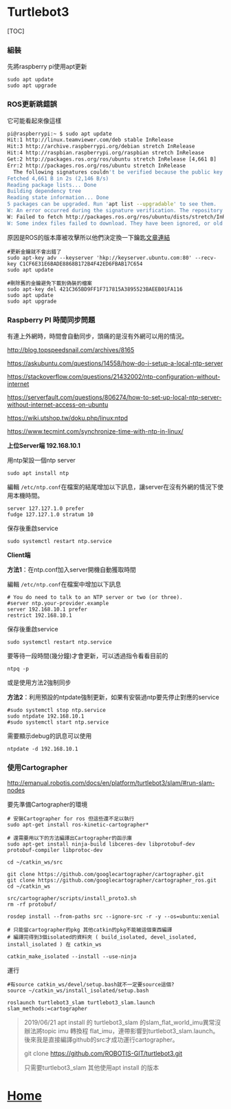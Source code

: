 # Turtlebot3

[TOC]



### 組裝

先將raspberry pi使用apt更新

```shell
sudo apt update
sudo apt upgrade
```

### ROS更新跳錯誤

它可能看起來像這樣

```bash
pi@raspberrypi:~ $ sudo apt update 
Hit:1 http://linux.teamviewer.com/deb stable InRelease
Hit:3 http://archive.raspberrypi.org/debian stretch InRelease                  
Hit:4 http://raspbian.raspberrypi.org/raspbian stretch InRelease         
Get:2 http://packages.ros.org/ros/ubuntu stretch InRelease [4,661 B]
Err:2 http://packages.ros.org/ros/ubuntu stretch InRelease      
  The following signatures couldn't be verified because the public key is not available: NO_PUBKEY F42ED6FBAB17C654
Fetched 4,661 B in 2s (2,146 B/s)
Reading package lists... Done
Building dependency tree       
Reading state information... Done
5 packages can be upgraded. Run 'apt list --upgradable' to see them.
W: An error occurred during the signature verification. The repository is not updated and the previous index files will be used. GPG error: http://packages.ros.org/ros/ubuntu stretch InRelease: The following signatures couldn't be verified because the public key is not available: NO_PUBKEY F42ED6FBAB17C654
W: Failed to fetch http://packages.ros.org/ros/ubuntu/dists/stretch/InRelease  The following signatures couldn't be verified because the public key is not available: NO_PUBKEY F42ED6FBAB17C654
W: Some index files failed to download. They have been ignored, or old ones used instead.
```

原因是ROS的版本庫被攻擊所以他們決定換一下鑰匙[文章連結](https://discourse.ros.org/t/new-gpg-keys-deployed-for-packages-ros-org/9454?fbclid=IwAR1lCDy71YN6irXdBE2Z_S335a6XGkTgPm8SdzN_lq02FW2mOL1PP4YNBw0)

```shell
#更新金鑰就不會出錯了
sudo apt-key adv --keyserver 'hkp://keyserver.ubuntu.com:80' --recv-key C1CF6E31E6BADE8868B172B4F42ED6FBAB17C654
sudo apt update

#刪除舊的金鑰避免下載到偽裝的檔案
sudo apt-key del 421C365BD9FF1F717815A3895523BAEEB01FA116
sudo apt update
sudo apt upgrade
```

### Raspberry PI 時間同步問題

有連上外網時，時間會自動同步，頭痛的是沒有外網可以用的情況。

http://blog.topspeedsnail.com/archives/8165

https://askubuntu.com/questions/14558/how-do-i-setup-a-local-ntp-server

https://stackoverflow.com/questions/21432002/ntp-configuration-without-internet

https://serverfault.com/questions/806274/how-to-set-up-local-ntp-server-without-internet-access-on-ubuntu

https://wiki.utshop.tw/doku.php/linux:ntpd

https://www.tecmint.com/synchronize-time-with-ntp-in-linux/



**上位Server端 192.168.10.1**

用ntp架設一個ntp server

```shell
sudo apt install ntp
```

編輯 `/etc/ntp.conf`在檔案的結尾增加以下訊息，讓server在沒有外網的情況下使用本機時間。

```shell
server 127.127.1.0 prefer
fudge 127.127.1.0 stratum 10
```

保存後重啟service

```shell
sudo systemctl restart ntp.service
```

**Client端**

**方法1**：在ntp.conf加入server開機自動獲取時間

編輯 `/etc/ntp.conf`在檔案中增加以下訊息

```shell
# You do need to talk to an NTP server or two (or three).
#server ntp.your-provider.example
server 192.168.10.1 prefer
restrict 192.168.10.1
```

保存後重啟service

```shell
sudo systemctl restart ntp.service
```

要等待一段時間(幾分鐘)才會更新，可以透過指令看看目前的

```shell
ntpq -p
```



或是使用方法2強制同步

**方法2**：利用預設的ntpdate強制更新，如果有安裝過ntp要先停止對應的service

```shell
#sudo systemctl stop ntp.service
sudo ntpdate 192.168.10.1
#sudo systemctl start ntp.service
```

需要顯示debug的訊息可以使用

```shell
ntpdate -d 192.168.10.1
```

### 使用Cartographer

http://emanual.robotis.com/docs/en/platform/turtlebot3/slam/#run-slam-nodes

要先準備Cartographer的環境

```shell
# 安裝Cartographer for ros 但這些還不足以執行
sudo apt-get install ros-kinetic-cartographer*

# 還需要用以下的方法編譯出Cartographer的函示庫
sudo apt-get install ninja-build libceres-dev libprotobuf-dev protobuf-compiler libprotoc-dev

cd ~/catkin_ws/src

git clone https://github.com/googlecartographer/cartographer.git
git clone https://github.com/googlecartographer/cartographer_ros.git
cd ~/catkin_ws

src/cartographer/scripts/install_proto3.sh
rm -rf protobuf/

rosdep install --from-paths src --ignore-src -r -y --os=ubuntu:xenial

# 只能留cartographer的pkg 其他catkin的pkg不能被這個東西編譯
# 編譯完得到3個isolated的資料夾 ( build_isolated, devel_isolated, install_isolated ) 在 catkin_ws

catkin_make_isolated --install --use-ninja

```

運行

```shell
#有source catkin_ws/devel/setup.bash就不一定要source這個? 
source ~/catkin_ws/install_isolated/setup.bash  

roslaunch turtlebot3_slam turtlebot3_slam.launch slam_methods:=cartographer
```

> 2019/06/21 apt install 的 turtlebot3_slam 的slam_flat_world_imu異常沒辦法將topic imu 轉換程 flat_imu，連帶影響到turtlebot3_slam.launch。後來我是直接編譯github的src才成功運行cartographer。
>
> git clone https://github.com/ROBOTIS-GIT/turtlebot3.git 
>
> 只需要turtlebot3_slam  其他使用apt install 的版本



# [Home](./Home)




